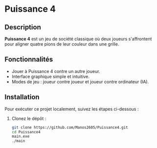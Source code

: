 # Puissance 4

## Description
**Puissance 4** est un jeu de société classique où deux joueurs s'affrontent pour aligner quatre pions de leur couleur dans une grille.

## Fonctionnalités
- Jouer à Puissance 4 contre un autre joueur.
- Interface graphique simple et intuitive.
- Modes de jeu : joueur contre joueur et joueur contre ordinateur (IA).

## Installation
Pour exécuter ce projet localement, suivez les étapes ci-dessous :

1. Clonez le dépôt :
   ```bash
   git clone https://github.com/Manos2605/Puissance4.git
   cd Puissance4
   main.exe
   ./main
